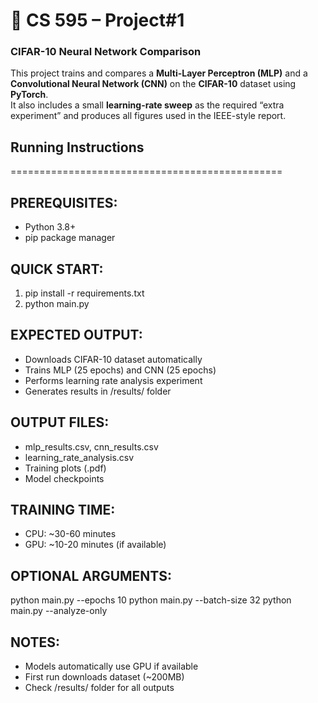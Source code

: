 # 📘 CS 595 – Project#1  
### CIFAR-10 Neural Network Comparison

This project trains and compares a **Multi-Layer Perceptron (MLP)** and a **Convolutional Neural Network (CNN)** on the **CIFAR-10** dataset using **PyTorch**.  
It also includes a small **learning-rate sweep** as the required “extra experiment” and produces all figures used in the IEEE-style report.
## Running Instructions

===============================================

## PREREQUISITES:
- Python 3.8+
- pip package manager

## QUICK START:
1. pip install -r requirements.txt
2. python main.py

## EXPECTED OUTPUT:
- Downloads CIFAR-10 dataset automatically
- Trains MLP (25 epochs) and CNN (25 epochs)
- Performs learning rate analysis experiment
- Generates results in /results/ folder

## OUTPUT FILES:
- mlp_results.csv, cnn_results.csv
- learning_rate_analysis.csv  
- Training plots (.pdf)
- Model checkpoints

## TRAINING TIME:
- CPU: ~30-60 minutes
- GPU: ~10-20 minutes (if available)

## OPTIONAL ARGUMENTS:
python main.py --epochs 10
python main.py --batch-size 32
python main.py --analyze-only

## NOTES:
- Models automatically use GPU if available
- First run downloads dataset (~200MB)
- Check /results/ folder for all outputs

